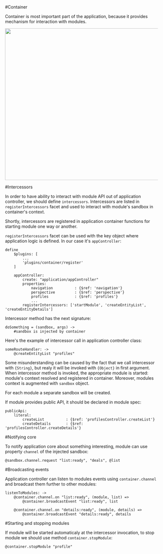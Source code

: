 #Container

Container is most important part of the application, because it provides mechanism for interaction with modules.

<div class="scheme"><a href="https://www.lucidchart.com/publicSegments/view/ad72fe85-195b-4cf4-bb5a-9d4612c7dba4/image.png" target="blank"><img src="https://www.lucidchart.com/publicSegments/view/ad72fe85-195b-4cf4-bb5a-9d4612c7dba4/image.png" width="550" height="500"/><a>

#Intercessors

In order to have ability to interact with module API out of application controller, we should define `intercessors`.
Intercessors are listed in `registerIntercessors` facet and used to interact with module's sandbox in container's context.

Shortly, intercessors are registered in application container functions for starting module one way or another.

`registerIntercessors` facet can be used with the key object where application logic is defined. In our case it's `appController`:

```
define
    $plugins: [
        ...
        'plugins/container/register'
    ]

    appController:
        create: "application/appController"
        properties:
            navigation          : {$ref: 'navigation'}
            perspective         : {$ref: 'perspective'}
            profiles            : {$ref: 'profiles'}
            ...
        registerIntercessors: ['startModule', 'createEntityList', 'createEntityDetails']
```

Intercessor method has the next signature:
```
doSomething = (sandbox, args) ->
    #sandbox is injected by container 
```

Here's the example of intercessor call in application controller class:
```
someRouteHandler: ->
    @createEntityList "profiles"
```

Some misunderstanding can be caused by the fact that we call intercessor with `{String}`, but realy it will be invoked with `{Object}` in first argument. When intercessor method is invoked, the appropriate module is started: module's context resolved and registered in container. Moreover, modules context is augmented with `sandbox` object.

For each module a separate sandbox will be created.

If module provides public API, it should be declared in module spec:
```
publicApi:
    literal:
        createList          : {$ref: 'profilesController.createList'}
        createDetails       : {$ref: 'profilesController.createDetails'}
```

#Notifying core

To notify application core about something interesting, module can use property `channel` of the injected sandbox:

```
@sandbox.channel.request "list:ready", "deals", @list
```

#Broadcasting events

Application controller can listen to modules events using `container.channel` and broadcast them further to other modules:
```
listenToModules: ->
    @container.channel.on "list:ready", (module, list) =>
        @container.broadcastEvent "list:ready", list

    @container.channel.on "details:ready", (module, details) =>
        @container.broadcastEvent "details:ready", details
```

#Starting and stopping modules

If module will be started automaticaly at the intercessor invocation, to stop module we should use method `container.stopModule`:

```
@container.stopModule "profile"
```